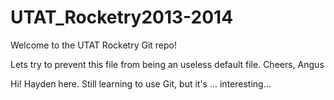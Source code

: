 UTAT_Rocketry2013-2014
======================
Welcome to the UTAT Rocketry Git repo!

Lets try to prevent this file from being an useless default file.
Cheers,
Angus

Hi! Hayden here. Still learning to use Git, but it's ... interesting...